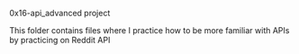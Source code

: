 0x16-api_advanced project

This folder contains files where I practice how to be more familiar with APIs by practicing on Reddit API
